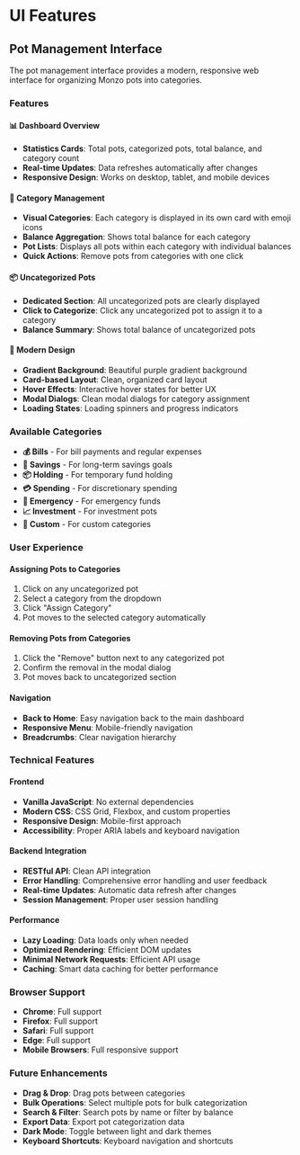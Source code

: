 # UI Features

## Pot Management Interface

The pot management interface provides a modern, responsive web interface for organizing Monzo pots into categories.

### Features

#### 📊 Dashboard Overview
- **Statistics Cards**: Total pots, categorized pots, total balance, and category count
- **Real-time Updates**: Data refreshes automatically after changes
- **Responsive Design**: Works on desktop, tablet, and mobile devices

#### 📁 Category Management
- **Visual Categories**: Each category is displayed in its own card with emoji icons
- **Balance Aggregation**: Shows total balance for each category
- **Pot Lists**: Displays all pots within each category with individual balances
- **Quick Actions**: Remove pots from categories with one click

#### 📦 Uncategorized Pots
- **Dedicated Section**: All uncategorized pots are clearly displayed
- **Click to Categorize**: Click any uncategorized pot to assign it to a category
- **Balance Summary**: Shows total balance of uncategorized pots

#### 🎨 Modern Design
- **Gradient Background**: Beautiful purple gradient background
- **Card-based Layout**: Clean, organized card layout
- **Hover Effects**: Interactive hover states for better UX
- **Modal Dialogs**: Clean modal dialogs for category assignment
- **Loading States**: Loading spinners and progress indicators

### Available Categories

- **💰 Bills** - For bill payments and regular expenses
- **🏦 Savings** - For long-term savings goals  
- **📦 Holding** - For temporary fund holding
- **💳 Spending** - For discretionary spending
- **🚨 Emergency** - For emergency funds
- **📈 Investment** - For investment pots
- **🎨 Custom** - For custom categories

### User Experience

#### Assigning Pots to Categories
1. Click on any uncategorized pot
2. Select a category from the dropdown
3. Click "Assign Category"
4. Pot moves to the selected category automatically

#### Removing Pots from Categories
1. Click the "Remove" button next to any categorized pot
2. Confirm the removal in the modal dialog
3. Pot moves back to uncategorized section

#### Navigation
- **Back to Home**: Easy navigation back to the main dashboard
- **Responsive Menu**: Mobile-friendly navigation
- **Breadcrumbs**: Clear navigation hierarchy

### Technical Features

#### Frontend
- **Vanilla JavaScript**: No external dependencies
- **Modern CSS**: CSS Grid, Flexbox, and custom properties
- **Responsive Design**: Mobile-first approach
- **Accessibility**: Proper ARIA labels and keyboard navigation

#### Backend Integration
- **RESTful API**: Clean API integration
- **Error Handling**: Comprehensive error handling and user feedback
- **Real-time Updates**: Automatic data refresh after changes
- **Session Management**: Proper user session handling

#### Performance
- **Lazy Loading**: Data loads only when needed
- **Optimized Rendering**: Efficient DOM updates
- **Minimal Network Requests**: Efficient API usage
- **Caching**: Smart data caching for better performance

### Browser Support

- **Chrome**: Full support
- **Firefox**: Full support  
- **Safari**: Full support
- **Edge**: Full support
- **Mobile Browsers**: Full responsive support

### Future Enhancements

- **Drag & Drop**: Drag pots between categories
- **Bulk Operations**: Select multiple pots for bulk categorization
- **Search & Filter**: Search pots by name or filter by balance
- **Export Data**: Export pot categorization data
- **Dark Mode**: Toggle between light and dark themes
- **Keyboard Shortcuts**: Keyboard navigation and shortcuts 